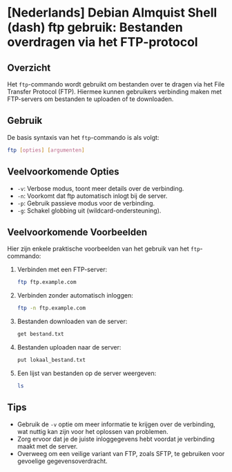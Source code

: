 # [Nederlands] Debian Almquist Shell (dash) ftp gebruik: Bestanden overdragen via het FTP-protocol

## Overzicht
Het `ftp`-commando wordt gebruikt om bestanden over te dragen via het File Transfer Protocol (FTP). Hiermee kunnen gebruikers verbinding maken met FTP-servers om bestanden te uploaden of te downloaden.

## Gebruik
De basis syntaxis van het `ftp`-commando is als volgt:

```bash
ftp [opties] [argumenten]
```

## Veelvoorkomende Opties
- `-v`: Verbose modus, toont meer details over de verbinding.
- `-n`: Voorkomt dat ftp automatisch inlogt bij de server.
- `-p`: Gebruik passieve modus voor de verbinding.
- `-g`: Schakel globbing uit (wildcard-ondersteuning).

## Veelvoorkomende Voorbeelden
Hier zijn enkele praktische voorbeelden van het gebruik van het `ftp`-commando:

1. Verbinden met een FTP-server:
   ```bash
   ftp ftp.example.com
   ```

2. Verbinden zonder automatisch inloggen:
   ```bash
   ftp -n ftp.example.com
   ```

3. Bestanden downloaden van de server:
   ```bash
   get bestand.txt
   ```

4. Bestanden uploaden naar de server:
   ```bash
   put lokaal_bestand.txt
   ```

5. Een lijst van bestanden op de server weergeven:
   ```bash
   ls
   ```

## Tips
- Gebruik de `-v` optie om meer informatie te krijgen over de verbinding, wat nuttig kan zijn voor het oplossen van problemen.
- Zorg ervoor dat je de juiste inloggegevens hebt voordat je verbinding maakt met de server.
- Overweeg om een veilige variant van FTP, zoals SFTP, te gebruiken voor gevoelige gegevensoverdracht.